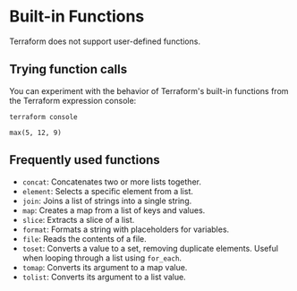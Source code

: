# Built-in Functions

Terraform does not support user-defined functions.

## Trying function calls

You can experiment with the behavior of Terraform's built-in functions from the Terraform expression console:

```shell
terraform console
```

```hcl
max(5, 12, 9)
```


## Frequently used functions

- `concat`: Concatenates two or more lists together.
- `element`: Selects a specific element from a list.
- `join`: Joins a list of strings into a single string.
- `map`: Creates a map from a list of keys and values.
- `slice`: Extracts a slice of a list.
- `format`: Formats a string with placeholders for variables.
- `file`: Reads the contents of a file.
- `toset`: Converts a value to a set, removing duplicate elements. Useful when looping through a list using `for_each`.
- `tomap`: Converts its argument to a map value.
- `tolist`: Converts its argument to a list value.
